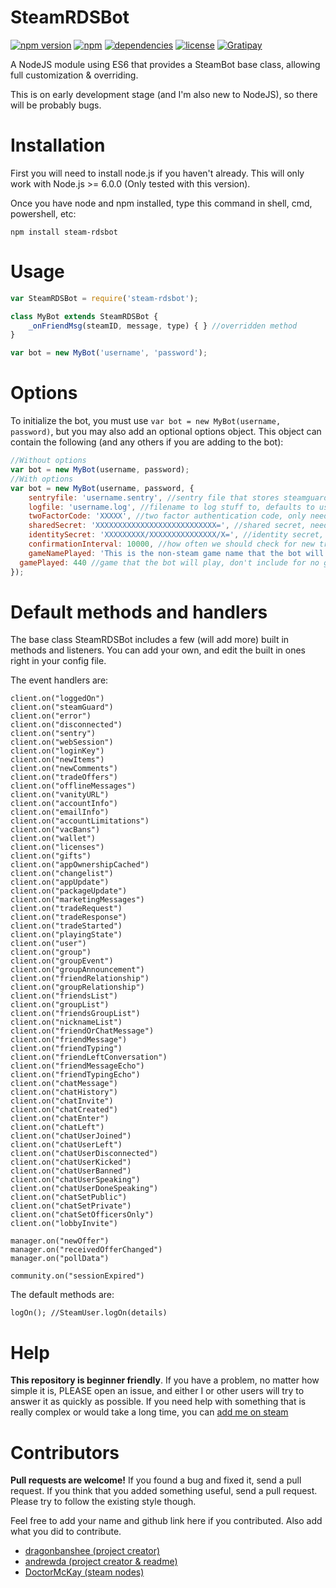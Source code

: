# SteamRDSBot

[![npm version](https://img.shields.io/npm/v/steam-rdsbot.svg)](https://www.npmjs.com/package/steam-rdsbot)
[![npm](https://img.shields.io/npm/dm/steam-rdsbot.svg)](https://www.npmjs.com/package/steam-rdsbot)
[![dependencies](https://img.shields.io/david/ricardosohn/node-steam-rdsbot.svg)](https://www.npmjs.com/package/steam-rdsbot)
[![license](https://img.shields.io/github/license/mashape/apistatus.svg)](https://github.com/ricardosohn/node-steam-rdsbot/blob/master/LICENSE)
[![Gratipay](https://img.shields.io/gratipay/user/ricardosohn.svg)](https://gratipay.com/~ricardosohn/)

A NodeJS module using ES6 that provides a SteamBot base class, allowing full customization & overriding.

This is on early development stage (and I'm also new to NodeJS), so there will be probably bugs.

# Installation
First you will need to install node.js if you haven't already. This will only work with Node.js >= 6.0.0 (Only tested with this version).

Once you have node and npm installed, type this command in shell, cmd, powershell, etc:
```
npm install steam-rdsbot 
```

# Usage

```JavaScript
var SteamRDSBot = require('steam-rdsbot');

class MyBot extends SteamRDSBot {
	_onFriendMsg(steamID, message, type) { } //overridden method
}

var bot = new MyBot('username', 'password');
```

# Options
To initialize the bot, you must use `var bot = new MyBot(username, password)`, but you may also add an optional options object. This object can contain the following (and any others if you are adding to the bot):
```JavaScript
//Without options
var bot = new MyBot(username, password);
//With options
var bot = new MyBot(username, password, {
	sentryfile: 'username.sentry', //sentry file that stores steamguard info, defaults to username.sentry
	logfile: 'username.log', //filename to log stuff to, defaults to username.log
	twoFactorCode: 'XXXXX', //two factor authentication code, only needed if you're using the mobile 2FA
	sharedSecret: 'XXXXXXXXXXXXXXXXXXXXXXXXXXX=', //shared secret, needed to automatically generate twoFactorCode
	identitySecret: 'XXXXXXXXX/XXXXXXXXXXXXXXX/X=', //identity secret, needed to automatically confirm trade offers, must be used with confirmationInterval
	confirmationInterval: 10000, //how often we should check for new trades to confirm in miliseconds, must be used with identitySecret
	gameNamePlayed: 'This is the non-steam game name that the bot will play',
  gamePlayed: 440 //game that the bot will play, don't include for no game
});
```

# Default methods and handlers

The base class SteamRDSBot includes a few (will add more) built in methods and listeners. 
You can add your own, and edit the built in ones right in your config file.

The event handlers are:
```
client.on("loggedOn")
client.on("steamGuard")
client.on("error")
client.on("disconnected")
client.on("sentry")
client.on("webSession")
client.on("loginKey")
client.on("newItems")
client.on("newComments")
client.on("tradeOffers")
client.on("offlineMessages")
client.on("vanityURL")
client.on("accountInfo")
client.on("emailInfo")
client.on("accountLimitations")
client.on("vacBans")
client.on("wallet")
client.on("licenses")
client.on("gifts")
client.on("appOwnershipCached")
client.on("changelist")
client.on("appUpdate")
client.on("packageUpdate")
client.on("marketingMessages")
client.on("tradeRequest")
client.on("tradeResponse")
client.on("tradeStarted")
client.on("playingState")
client.on("user")
client.on("group")
client.on("groupEvent")
client.on("groupAnnouncement")
client.on("friendRelationship")
client.on("groupRelationship")
client.on("friendsList")
client.on("groupList")
client.on("friendsGroupList")
client.on("nicknameList")
client.on("friendOrChatMessage")
client.on("friendMessage")
client.on("friendTyping")
client.on("friendLeftConversation")
client.on("friendMessageEcho")
client.on("friendTypingEcho")
client.on("chatMessage")
client.on("chatHistory")
client.on("chatInvite")
client.on("chatCreated")
client.on("chatEnter")
client.on("chatLeft")
client.on("chatUserJoined")
client.on("chatUserLeft")
client.on("chatUserDisconnected")
client.on("chatUserKicked")
client.on("chatUserBanned")
client.on("chatUserSpeaking")
client.on("chatUserDoneSpeaking")
client.on("chatSetPublic")
client.on("chatSetPrivate")
client.on("chatSetOfficersOnly")
client.on("lobbyInvite")

manager.on("newOffer")
manager.on("receivedOfferChanged")
manager.on("pollData")

community.on("sessionExpired")
```

The default methods are:
```
logOn(); //SteamUser.logOn(details)
```
# Help
**This repository is beginner friendly**. If you have a problem, no matter how simple it is, PLEASE open an issue, and either I or other users will try to answer it as quickly as possible. 
If you need help with something that is really complex or would take a long time, you can [add me on steam](http://steamcommunity.com/id/ricardosohn/)

# Contributors
**Pull requests are welcome!** If you found a bug and fixed it, send a pull request.
If you think that you added something useful, send a pull request. 
Please try to follow the existing style though.

Feel free to add your name and github link here if you contributed. Also add what you did to contribute.

* [dragonbanshee (project creator)](https://github.com/dragonbanshee)
* [andrewda (project creator & readme)](https://github.com/andrewda)
* [DoctorMcKay (steam nodes)](https://github.com/DoctorMcKay)
